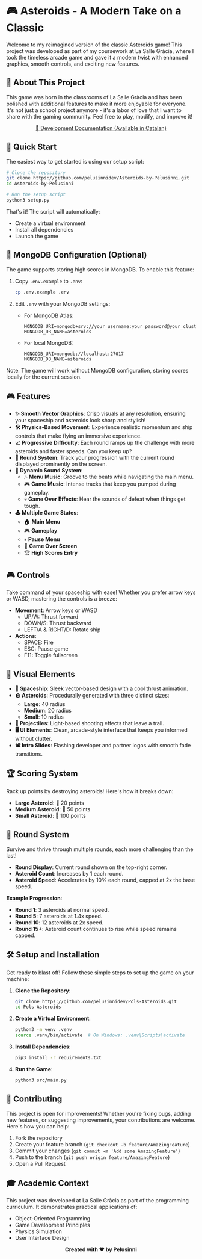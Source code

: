 # 🎮 Asteroids - A Modern Take on a Classic

Welcome to my reimagined version of the classic Asteroids game! This project was developed as part of my coursework at La Salle Gràcia, where I took the timeless arcade game and gave it a modern twist with enhanced graphics, smooth controls, and exciting new features.

## 🌟 About This Project

This game was born in the classrooms of La Salle Gràcia and has been polished with additional features to make it more enjoyable for everyone. It's not just a school project anymore - it's a labor of love that I want to share with the gaming community. Feel free to play, modify, and improve it!

<div align="center">
  <a href="https://pelusinnidev.craft.me/AsteroidsGame">📝 Development Documentation (Available in Catalan)</a>
</div>

## 🚀 Quick Start

The easiest way to get started is using our setup script:

```bash
# Clone the repository
git clone https://github.com/pelusinnidev/Asteroids-by-Pelusinni.git
cd Asteroids-by-Pelusinni

# Run the setup script
python3 setup.py
```

That's it! The script will automatically:
- Create a virtual environment
- Install all dependencies
- Launch the game

## 💾 MongoDB Configuration (Optional)

The game supports storing high scores in MongoDB. To enable this feature:

1. Copy `.env.example` to `.env`:
   ```bash
   cp .env.example .env
   ```

2. Edit `.env` with your MongoDB settings:
   - For MongoDB Atlas:
     ```
     MONGODB_URI=mongodb+srv://your_username:your_password@your_cluster.mongodb.net/
     MONGODB_DB_NAME=asteroids
     ```
   - For local MongoDB:
     ```
     MONGODB_URI=mongodb://localhost:27017
     MONGODB_DB_NAME=asteroids
     ```

Note: The game will work without MongoDB configuration, storing scores locally for the current session.

## 🎮 Features

- **✨ Smooth Vector Graphics**: Crisp visuals at any resolution, ensuring your spaceship and asteroids look sharp and stylish!
- **🛠 Physics-Based Movement**: Experience realistic momentum and ship controls that make flying an immersive experience.
- **📈 Progressive Difficulty**: Each round ramps up the challenge with more asteroids and faster speeds. Can you keep up?
- **🔢 Round System**: Track your progression with the current round displayed prominently on the screen.
- **🎵 Dynamic Sound System**:
  - 🎶 **Menu Music**: Groove to the beats while navigating the main menu.
  - 🎮 **Game Music**: Intense tracks that keep you pumped during gameplay.
  - 💀 **Game Over Effects**: Hear the sounds of defeat when things get tough.
- **🕹 Multiple Game States**:
  - 🏠 **Main Menu**
  - 🎮 **Gameplay**
  - ⏸ **Pause Menu**
  - 🛑 **Game Over Screen**
  - 🏆 **High Scores Entry**
  
## 🎮 Controls

Take command of your spaceship with ease! Whether you prefer arrow keys or WASD, mastering the controls is a breeze:

- **Movement**: Arrow keys or WASD
  - UP/W: Thrust forward
  - DOWN/S: Thrust backward
  - LEFT/A & RIGHT/D: Rotate ship
- **Actions**:
  - SPACE: Fire
  - ESC: Pause game
  - F11: Toggle fullscreen

## 🎨 Visual Elements

- **🚀 Spaceship**: Sleek vector-based design with a cool thrust animation.
- **🪨 Asteroids**: Procedurally generated with three distinct sizes:
  - **Large**: 40 radius
  - **Medium**: 20 radius
  - **Small**: 10 radius
- **💫 Projectiles**: Light-based shooting effects that leave a trail.
- **🖥 UI Elements**: Clean, arcade-style interface that keeps you informed without clutter.
- **📽 Intro Slides**: Flashing developer and partner logos with smooth fade transitions.

## 🏆 Scoring System

Rack up points by destroying asteroids! Here's how it breaks down:

- **Large Asteroid**: 🥉 20 points
- **Medium Asteroid**: 🥈 50 points
- **Small Asteroid**: 🥇 100 points

## 🔄 Round System

Survive and thrive through multiple rounds, each more challenging than the last!

- **Round Display**: Current round shown on the top-right corner.
- **Asteroid Count**: Increases by 1 each round.
- **Asteroid Speed**: Accelerates by 10% each round, capped at 2x the base speed.
  
**Example Progression**:
- **Round 1**: 3 asteroids at normal speed.
- **Round 5**: 7 asteroids at 1.4x speed.
- **Round 10**: 12 asteroids at 2x speed.
- **Round 15+**: Asteroid count continues to rise while speed remains capped.

## 🛠 Setup and Installation

Get ready to blast off! Follow these simple steps to set up the game on your machine:

1. **Clone the Repository**:
    ```bash
    git clone https://github.com/pelusinnidev/Pols-Asteroids.git
    cd Pols-Asteroids
    ```
2. **Create a Virtual Environment**:
    ```bash
    python3 -m venv .venv
    source .venv/bin/activate  # On Windows: .venv\Scripts\activate
    ```
3. **Install Dependencies**:
    ```bash
    pip3 install -r requirements.txt
    ```
4. **Run the Game**:
    ```bash
    python3 src/main.py
    ```

## 🤝 Contributing

This project is open for improvements! Whether you're fixing bugs, adding new features, or suggesting improvements, your contributions are welcome. Here's how you can help:

1. Fork the repository
2. Create your feature branch (`git checkout -b feature/AmazingFeature`)
3. Commit your changes (`git commit -m 'Add some AmazingFeature'`)
4. Push to the branch (`git push origin feature/AmazingFeature`)
5. Open a Pull Request

## 🎓 Academic Context

This project was developed at La Salle Gràcia as part of the programming curriculum. It demonstrates practical applications of:
- Object-Oriented Programming
- Game Development Principles
- Physics Simulation
- User Interface Design

<div align="center">

**Created with ❤️ by Pelusinni**  
